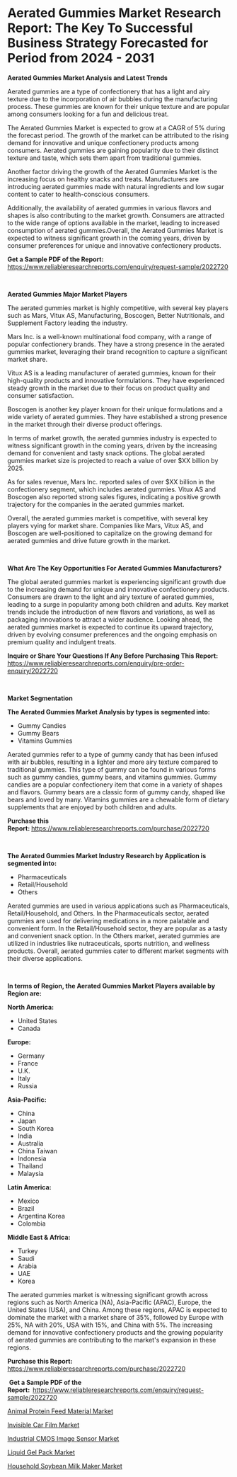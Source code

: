 <p><h1>Aerated Gummies Market Research Report: The Key To Successful Business Strategy Forecasted for Period from 2024 - 2031</h1></p><p><strong>Aerated Gummies Market Analysis and Latest Trends</strong></p>
<p><p>Aerated gummies are a type of confectionery that has a light and airy texture due to the incorporation of air bubbles during the manufacturing process. These gummies are known for their unique texture and are popular among consumers looking for a fun and delicious treat.</p><p>The Aerated Gummies Market is expected to grow at a CAGR of 5% during the forecast period. The growth of the market can be attributed to the rising demand for innovative and unique confectionery products among consumers. Aerated gummies are gaining popularity due to their distinct texture and taste, which sets them apart from traditional gummies.</p><p>Another factor driving the growth of the Aerated Gummies Market is the increasing focus on healthy snacks and treats. Manufacturers are introducing aerated gummies made with natural ingredients and low sugar content to cater to health-conscious consumers.</p><p>Additionally, the availability of aerated gummies in various flavors and shapes is also contributing to the market growth. Consumers are attracted to the wide range of options available in the market, leading to increased consumption of aerated gummies.Overall, the Aerated Gummies Market is expected to witness significant growth in the coming years, driven by consumer preferences for unique and innovative confectionery products.</p></p>
<p><strong>Get a Sample PDF of the Report:&nbsp;</strong> <a href="https://www.reliableresearchreports.com/enquiry/request-sample/2022720">https://www.reliableresearchreports.com/enquiry/request-sample/2022720</a></p>
<p>&nbsp;</p>
<p><strong>Aerated Gummies Major Market Players</strong></p>
<p><p>The aerated gummies market is highly competitive, with several key players such as Mars, Vitux AS, Manufacturing, Boscogen, Better Nutritionals, and Supplement Factory leading the industry. </p><p>Mars Inc. is a well-known multinational food company, with a range of popular confectionery brands. They have a strong presence in the aerated gummies market, leveraging their brand recognition to capture a significant market share. </p><p>Vitux AS is a leading manufacturer of aerated gummies, known for their high-quality products and innovative formulations. They have experienced steady growth in the market due to their focus on product quality and consumer satisfaction.</p><p>Boscogen is another key player known for their unique formulations and a wide variety of aerated gummies. They have established a strong presence in the market through their diverse product offerings.</p><p>In terms of market growth, the aerated gummies industry is expected to witness significant growth in the coming years, driven by the increasing demand for convenient and tasty snack options. The global aerated gummies market size is projected to reach a value of over $XX billion by 2025.</p><p>As for sales revenue, Mars Inc. reported sales of over $XX billion in the confectionery segment, which includes aerated gummies. Vitux AS and Boscogen also reported strong sales figures, indicating a positive growth trajectory for the companies in the aerated gummies market.</p><p>Overall, the aerated gummies market is competitive, with several key players vying for market share. Companies like Mars, Vitux AS, and Boscogen are well-positioned to capitalize on the growing demand for aerated gummies and drive future growth in the market.</p></p>
<p>&nbsp;</p>
<p><strong>What Are The Key Opportunities For Aerated Gummies Manufacturers?</strong></p>
<p><p>The global aerated gummies market is experiencing significant growth due to the increasing demand for unique and innovative confectionery products. Consumers are drawn to the light and airy texture of aerated gummies, leading to a surge in popularity among both children and adults. Key market trends include the introduction of new flavors and variations, as well as packaging innovations to attract a wider audience. Looking ahead, the aerated gummies market is expected to continue its upward trajectory, driven by evolving consumer preferences and the ongoing emphasis on premium quality and indulgent treats.</p></p>
<p><strong>Inquire or Share Your Questions If Any Before Purchasing This Report:</strong> <a href="https://www.reliableresearchreports.com/enquiry/pre-order-enquiry/2022720">https://www.reliableresearchreports.com/enquiry/pre-order-enquiry/2022720</a></p>
<p>&nbsp;</p>
<p><strong>Market Segmentation</strong></p>
<p><strong>The Aerated Gummies Market Analysis by types is segmented into:</strong></p>
<p><ul><li>Gummy Candies</li><li>Gummy Bears</li><li>Vitamins Gummies</li></ul></p>
<p><p>Aerated gummies refer to a type of gummy candy that has been infused with air bubbles, resulting in a lighter and more airy texture compared to traditional gummies. This type of gummy can be found in various forms such as gummy candies, gummy bears, and vitamins gummies. Gummy candies are a popular confectionery item that come in a variety of shapes and flavors. Gummy bears are a classic form of gummy candy, shaped like bears and loved by many. Vitamins gummies are a chewable form of dietary supplements that are enjoyed by both children and adults.</p></p>
<p><strong>Purchase this Report:&nbsp;</strong><a href="https://www.reliableresearchreports.com/purchase/2022720">https://www.reliableresearchreports.com/purchase/2022720</a></p>
<p>&nbsp;</p>
<p><strong>The Aerated Gummies Market Industry Research by Application is segmented into:</strong></p>
<p><ul><li>Pharmaceuticals</li><li>Retail/Household</li><li>Others</li></ul></p>
<p><p>Aerated gummies are used in various applications such as Pharmaceuticals, Retail/Household, and Others. In the Pharmaceuticals sector, aerated gummies are used for delivering medications in a more palatable and convenient form. In the Retail/Household sector, they are popular as a tasty and convenient snack option. In the Others market, aerated gummies are utilized in industries like nutraceuticals, sports nutrition, and wellness products. Overall, aerated gummies cater to different market segments with their diverse applications.</p></p>
<p>&nbsp;</p>
<p><strong>In terms of Region, the Aerated Gummies Market Players available by Region are:</strong></p>
<p>
    <p> <strong> North America: </strong>
        <ul>
            <li>United States</li>
            <li>Canada</li>
        </ul>
        </p> 
    <p> <strong> Europe: </strong>
        <ul>
            <li>Germany</li>
            <li>France</li>
            <li>U.K.</li>
            <li>Italy</li>
            <li>Russia</li>
        </ul>
        </p> 
    <p> <strong> Asia-Pacific: </strong>
        <ul>
            <li>China</li>
            <li>Japan</li>
            <li>South Korea</li>
            <li>India</li>
            <li>Australia</li>
            <li>China Taiwan</li>
            <li>Indonesia</li>
            <li>Thailand</li>
            <li>Malaysia</li>
        </ul>
        </p> 
    <p> <strong> Latin America: </strong>
        <ul>
            <li>Mexico</li>
            <li>Brazil</li>
            <li>Argentina Korea</li>
            <li>Colombia</li>
        </ul>
        </p> 
    <p> <strong> Middle East & Africa: </strong>
        <ul>
            <li>Turkey</li>
            <li>Saudi</li>
            <li>Arabia</li>
            <li>UAE</li>
            <li>Korea</li>
        </ul>
    </p>
    </p>
<p><p>The aerated gummies market is witnessing significant growth across regions such as North America (NA), Asia-Pacific (APAC), Europe, the United States (USA), and China. Among these regions, APAC is expected to dominate the market with a market share of 35%, followed by Europe with 25%, NA with 20%, USA with 15%, and China with 5%. The increasing demand for innovative confectionery products and the growing popularity of aerated gummies are contributing to the market's expansion in these regions.</p></p>
<p><strong>Purchase this Report: </strong><a href="https://www.reliableresearchreports.com/purchase/2022720">https://www.reliableresearchreports.com/purchase/2022720</a></p>
<p>&nbsp;<strong>Get a Sample PDF of the Report:&nbsp;&nbsp;</strong><a href="https://www.reliableresearchreports.com/enquiry/request-sample/2022720">https://www.reliableresearchreports.com/enquiry/request-sample/2022720</a></p>
<p><strong></strong></p>
<p><p><a href="https://view.publitas.com/reportprime-1/animal-protein-feed-material-market-analysis-and-market-size-global-industry-overview-market-segmentation-and-forecast-2024-to-2031/">Animal Protein Feed Material Market</a></p><p><a href="https://metal-farmhouse-e95.notion.site/Invisible-Car-Film-Market-A-Comprehensive-Report-of-its-Market-Share-Growth-Trends-2024-2031-55291f3e917a43c98301f2c74a70e94b">Invisible Car Film Market</a></p><p><a href="https://gratis-rainforest-2ca.notion.site/Industrial-CMOS-Image-Sensor-Market-Size-Growing-and-Forecasted-for-period-from-2024-2031-and-prov-a105f95b4d2e433c804f68ae2b90fe03">Industrial CMOS Image Sensor Market</a></p><p><a href="https://crocus-run-b5a.notion.site/Liquid-Gel-Pack-Market-Size-Market-Share-and-Global-Market-Analysis-Report-2024-2031-a05ac7aba8424c98814fbe0e7f8210cc">Liquid Gel Pack Market</a></p><p><a href="https://view.publitas.com/reportprime-1/household-soybean-milk-maker-market-size-market-share-and-global-market-analysis-report-2024-2031/">Household Soybean Milk Maker Market</a></p></p>